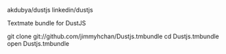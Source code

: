 akdubya/dustjs
linkedin/dustjs

Textmate bundle for DustJS

git clone git://github.com/jimmyhchan/Dustjs.tmbundle
cd Dustjs.tmbundle
open Dustjs.tmbundle

